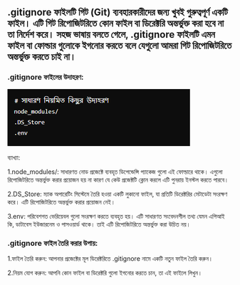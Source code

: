 ## .gitignore ফাইলটি গিট (Git) ব্যবহারকারীদের জন্য খুবই গুরুত্বপূর্ণ একটি ফাইল। এটি গিট রিপোজিটরিতে কোন ফাইল বা ডিরেক্টরি অন্তর্ভুক্ত করা হবে না তা নির্দেশ করে। সহজ ভাষায় বলতে গেলে, .gitignore ফাইলটি এমন ফাইল বা ফোল্ডার গুলোকে ইগনোর করতে বলে যেগুলো আমরা গিট রিপোজিটরিতে অন্তর্ভুক্ত করতে চাই না।

### .gitignore ফাইলের উদাহরণ:

![alt text](image.png)

ব্যাখ্যা:

1.node_modules/: সাধারণত নোড প্রজেক্টে ব্যবহৃত ডিপেন্ডেন্সি প্যাকেজ গুলো এই ফোল্ডারে থাকে। এগুলো রিপোজিটরিতে অন্তর্ভুক্ত করার প্রয়োজন হয় না কারণ যে কেউ প্রজেক্টটি ক্লোন করলে এটি পুনরায় ইনস্টল করতে পারবে।

2.DS_Store: ম্যাক অপারেটিং সিস্টেমে তৈরি হওয়া একটি লুকানো ফাইল, যা প্রতিটি ডিরেক্টরির মেটাডেটা সংরক্ষণ করে। এটি রিপোজিটরিতে অন্তর্ভুক্ত করার প্রয়োজন নেই।

3.env: পরিবেশগত ভেরিয়েবল গুলো সংরক্ষণ করতে ব্যবহৃত হয়। এটি সাধারণত সংবেদনশীল তথ্য যেমন এপিআই কি, ডাটাবেস ইউজারনেম ও পাসওয়ার্ড থাকে। তাই এটি রিপোজিটরিতে অন্তর্ভুক্ত করা উচিত নয়।

### .gitignore ফাইল তৈরি করার উপায়:

1.ফাইল তৈরি করুন: আপনার প্রজেক্টের মূল ডিরেক্টরিতে .gitignore নামে একটি নতুন ফাইল তৈরি করুন।

2.নিয়ম যোগ করুন: আপনি কোন ফাইল বা ডিরেক্টরি গুলো ইগনোর করতে চান, তা এই ফাইলে লিখুন।
